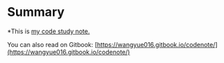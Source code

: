 # Summary

\*This is [my code study note.](https://github.com/yue-wang97/CodeNote/tree/603c9152d373d28535163d8a92ea25deb8168b90/SUMMARY.md)

You can also read on Gitbook: [https://wangyue016.gitbook.io/codenote/](https://wangyue016.gitbook.io/codenote/)

